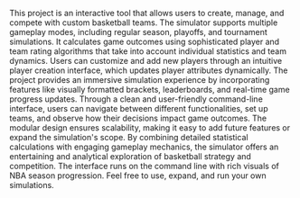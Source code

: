 This project is an interactive tool that allows users to create, manage, and compete with custom basketball teams. The simulator supports multiple gameplay modes, including regular season, playoffs, and tournament simulations. It calculates game outcomes using sophisticated player and team rating algorithms that take into account individual statistics and team dynamics. Users can customize and add new players through an intuitive player creation interface, which updates player attributes dynamically. The project provides an immersive simulation experience by incorporating features like visually formatted brackets, leaderboards, and real-time game progress updates. Through a clean and user-friendly command-line interface, users can navigate between different functionalities, set up teams, and observe how their decisions impact game outcomes. The modular design ensures scalability, making it easy to add future features or expand the simulation's scope. By combining detailed statistical calculations with engaging gameplay mechanics, the simulator offers an entertaining and analytical exploration of basketball strategy and competition. The interface runs on the command line with rich visuals of NBA season progression.
Feel free to use, expand, and run your own simulations.
